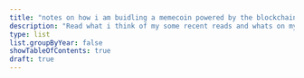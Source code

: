 ```yaml
---
title: "notes on how i am buidling a memecoin powered by the blockchain and chatgpt"
description: "Read what i think of my some recent reads and whats on my shelf."
type: list
list.groupByYear: false
showTableOfContents: true
draft: true
---
```


